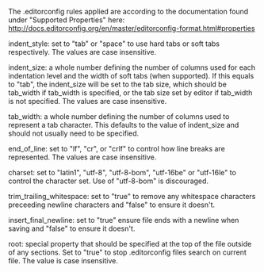 The .editorconfig rules applied are according to the documentation found under "Supported Properties" here: http://docs.editorconfig.org/en/master/editorconfig-format.html#properties

indent_style: set to "tab" or "space" to use hard tabs or soft tabs respectively. The values are case insensitive.

indent_size: a whole number defining the number of columns used for each indentation level and the width of soft tabs (when supported). If this equals to "tab", the indent_size will be set to the tab size, which should be tab_width if tab_width is specified, or the tab size set by editor if tab_width is not specified. The values are case insensitive.

tab_width: a whole number defining the number of columns used to represent a tab character. This defaults to the value of indent_size and should not usually need to be specified.

end_of_line: set to "lf", "cr", or "crlf" to control how line breaks are represented. The values are case insensitive.

charset: set to "latin1", "utf-8", "utf-8-bom", "utf-16be" or "utf-16le" to control the character set. Use of "utf-8-bom" is discouraged.

trim_trailing_whitespace: set to "true" to remove any whitespace characters preceeding newline characters and "false" to ensure it doesn't.

insert_final_newline: set to "true" ensure file ends with a newline when saving and "false" to ensure it doesn't.

root: special property that should be specified at the top of the file outside of any sections. Set to "true" to stop .editorconfig files search on current file. The value is case insensitive.
